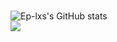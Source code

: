 ###
![Ep-lxs's GitHub stats](https://github-readme-stats.vercel.app/api?username=Ep-lxs&show_icons=true&theme=gotham)
\
![](https://komarev.com/ghpvc/?username=Ep-lxs&color=blue)

<!--
**Ep-lxs/Ep-lxs** is a ✨ _special_ ✨ repository because its `README.md` (this file) appears on your GitHub profile.

Here are some ideas to get you started:

- 🔭 I’m currently working on ...
- 🌱 I’m currently learning ...
- 👯 I’m looking to collaborate on ...
- 🤔 I’m looking for help with ...
- 💬 Ask me about ...
- 📫 How to reach me: ...
- 😄 Pronouns: ...
- ⚡ Fun fact: ...
-->
